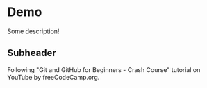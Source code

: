 # Demo

Some description!

## Subheader

Following "Git and GitHub for Beginners - Crash Course" tutorial on YouTube by freeCodeCamp.org.
